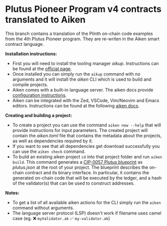 # Plutus Pioneer Program v4 contracts translated to Aiken 

This branch contains a translation of the Plinth on-chain code examples from the 
4th Plutus Pioneer program. They are re-writen in the Aiken smart contract language. 

**Installation instructions:**
* First you will need to install the tooling manager *aikup*. Instructions can be found at the [official page](https://aiken-lang.org/installation-instructions).
* Once installed you can simply run the `aikup` command with no arguments and it will install the *aiken* CLI which is used to build and compile projects. 
* Aiken comes with a built-in language server. The aiken docs provide [configuration instructions](https://aiken-lang.org/installation-instructions#language-server). 
* Aiken can be integrated with the Zed, VSCode, Vim/Neovim and Emacs editors. Instructions can be found at the following [aiken docs](https://aiken-lang.org/installation-instructions#editor-integrations).  

**Creating and building a project:**
* To create a project you can use the command `aiken new --help` that will provide instructions for input parameters. The created project 
  will contain the *aiken.toml* file that contains the metadata about the projects, as well as dependencies required by it. 
* If you want to see that all dependencies get download successfully you can use the `aiken check` command. 
* To build an existing aiken project `cd` into that project folder and run `aiken build`. This command generates a [CIP-0057 Plutus blueprint](https://cips.cardano.org/cip/CIP-0057) 
  as *plutus.json* at the root of your project. The blueprint describes the on-chain contract and its binary interface. In particular, it contains 
  the generated on-chain code that will be executed by the ledger, and a hash of the validator(s) that can be used to construct addresses. 

**Notes:**
* To get a list of all available aiken actions for the CLI simply run the `aiken` command without arguments. 
* The language server protocol (LSP) doesn't work if filename uses camel case (eg. ❌ `myValidator.ak` ✅ `my-validator.ak`) 



